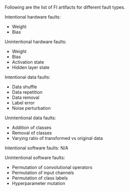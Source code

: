 Following are the list of FI artifacts for different fault types.

Intentional hardware faults:
- Weight
- Bias

Unintentional hardware faults:
- Weight
- Bias
- Activation state
- Hidden layer state

Intentional data faults:
- Data shuffle
- Data repetition
- Data removal
- Label error
- Noise perturbation

Unintentional data faults:
- Addition of classes
- Removal of classes
- Varying ratio of transformed vs original data

Intentional software faults:
N/A

Unintentional software faults:
- Permutation of convolutional operators
- Permutation of input channels
- Permutation of class labels
- Hyperparameter mutation
